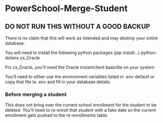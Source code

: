 # PowerSchool-Merge-Student

## DO NOT RUN THIS WITHOUT A GOOD BACKUP

There is no claim that this will work as intended and may destroy your entire database.

You will need to install the following python packages (pip install...)
python-dotenv
cx_Oracle

For cx_Oracle, you'll need the Oracle instantclient basiclite on your system

You'll need to either use the environment variables listed in .env-default or copy that file to .env and fill in your database details.

### Before merging a student
This does not bring over the current school enrollment for the student to be deleted. You'll need to re-enroll that student with a fake date so the current enrollment gets pushed to the re-enrollments table.
